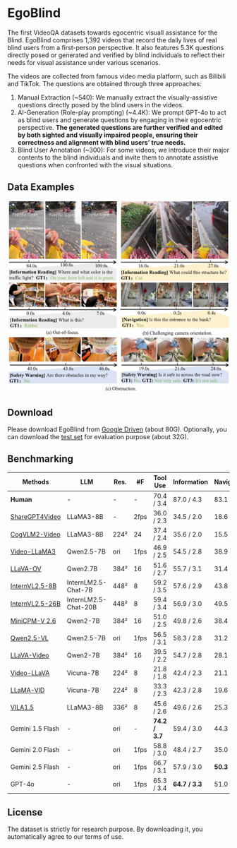 # EgoBlind
The first VideoQA datasets towards egocentric visuall assistance for the Blind. EgoBlind comprises 1,392 videos that record the daily lives of real blind users from a first-person perspective. It also features 5.3K questions directly posed or generated and verified by blind individuals to reflect their needs for visual assistance under various scenarios.

The videos are collected from famous video media platform, such as Bilibili and TikTok. The questions are obtained through three approaches:
1) Manual Extraction (~540): We manually extract the visually-assistive questions directly posed by the blind users in the videos.
2) AI-Generation (Role-play prompting) (~4.4K): We prompt GPT-4o to act as blind users and generate questions by engaging in their egocentric perspective. **The generated questions are further verified and edited by both sighted and visually
   impaired people, ensuring their correctness and alignment with blind users’ true needs.**
3) Blind User Annotation (~300): For some videos, we introduce their major contents to the blind individuals and invite them to annotate assistive questions when confronted with the visual situations.

## Data Examples
![](EgoBlind.jpg)
## Download
Please download EgoBlind from [Google Driven](https://drive.google.com/drive/folders/1MHY7COE0hARiGe-3uO3_vO5PPLhFx2nZ?usp=sharing) (about 80G). Optionally, you can download the [test set](https://drive.google.com/drive/folders/1gLcqwKrJcZ7tTbaBI8aWEhPImRdDsGQx?usp=sharing) for evaluation purpose (about 32G).  

## Benchmarking
| Methods              | LLM                | Res.     | #F      | Tool Use   | Information | Navigation | Safety    | Communication | Resource  | Average   |
|----------------------|--------------------|----------|---------|------------|-------------|------------|-----------|----------------|-----------|-----------|
| **Human**            | -                  | -        | -       | 70.4 / 3.4 | 87.0 / 4.3  | 83.1 / 3.9 | 91.9 / 4.5 | 94.7 / 4.7     | 96.6 / 4.6| 87.4 / 4.2|
| [ShareGPT4Video](https://github.com/ShareGPT4Omni/ShareGPT4Video)   | LLaMA3-8B          | -        | 2fps    | 36.0 / 2.3 | 34.5 / 2.0  | 18.6 / 1.5 | 43.5 / 2.3 | 40.3 / 2.2     | 26.0 / 1.7| 33.9 / 2.0|
| [CogVLM2-Video](https://github.com/THUDM/CogVLM2)   | LLaMA3-8B          | 224²     | 24      | 37.4 / 2.4 | 35.6 / 2.0  | 15.5 / 1.4 | 41.4 / 2.6 | 44.4 / 2.4     | 34.1 / 2.0| 41.1 / 2.3|
| [Video-LLaMA3](https://github.com/DAMO-NLP-SG/VideoLLaMA3)    | Qwen2.5-7B         | ori      | 1fps    | 46.9 / 2.5 | 54.5 / 2.8  | 38.9 / 2.2 | 53.6 / 2.7 | 48.6 / 2.6     | 53.8 / 2.8| 49.4 / 2.7|
| [LLaVA-OV](https://github.com/LLaVA-VL/LLaVA-NeXT)        | Qwen2.7B           | 384²     | 16      | 51.6 / 2.7 | 55.7 / 3.1  | 31.4 / 2.1 | 49.8 / 2.3 | 50.0 / 2.7     | 46.4 / 2.5| 47.9 / 2.6|
| [InternVL2.5-8B](https://github.com/OpenGVLab/InternVL)  | InternLM2.5-Chat-7B| 448²     | 8       | 59.2 / 3.5 | 57.6 / 2.9  | 43.8 / 2.6 | 60.1 / 3.0 | 54.3 / 2.9     | 54.3 / 2.9| 55.6 / 2.9|
| [InternVL2.5-26B](https://github.com/OpenGVLab/InternVL) | InternLM2.5-Chat-20B| 448²    | 8       | 59.4 / 3.4 | 56.9 / 3.0  | 49.5 / 2.7 | 60.7 / 2.9 | 56.0 / 2.8     | 56.8 / 2.9| 56.6 / 2.9|
| [MiniCPM-V 2.6](https://github.com/OpenBMB/MiniCPM-o)   | Qwen2-7B           | 384²     | 16      | 51.0 / 2.5 | 49.8 / 2.6  | 38.4 / 2.2 | 34.2 / 1.7 | 37.5 / 2.0     | 42.8 / 2.2| 42.3 / 2.3|
| [Qwen2.5-VL](https://github.com/QwenLM/Qwen2.5-VL)       | Qwen2.5-7B         | ori      | 1fps    | 56.5 / 3.1 | 58.3 / 2.8  | 31.2 / 2.1 | 53.1 / 2.8 | 41.7 / 2.4     | 49.0 / 2.7| 48.5 / 2.7|
| [LLaVA-Video](https://github.com/LLaVA-VL/LLaVA-NeXT)     | Qwen2-7B           | 384²     | 16      | 39.5 / 2.2 | 54.7 / 2.8  | 28.1 / 1.6 | 61.9 / 3.1 | 44.3 / 2.6     | 40.9 / 2.6| 44.9 / 2.5|
| [Video-LLaVA](https://github.com/PKU-YuanGroup/Video-LLaVA)     | Vicuna-7B          | 224²     | 8       | 21.8 / 1.8 | 42.4 / 2.3  | 21.1 / 1.5 | 29.5 / 2.5 | 41.7 / 2.2     | 36.4 / 2.0| 32.1 / 2.1|
| [LLaMA-VID](https://github.com/dvlab-research/LLaMA-VID)       | Vicuna-7B          | 224²     | 8       | 33.3 / 2.3 | 42.3 / 2.8  | 19.6 / 1.5 | 52.2 / 2.7 | 40.3 / 2.2     | 37.0 / 2.1| 40.7 / 2.2|
| [VILA1.5](https://github.com/NVlabs/VILA)         | LLaMA3-8B          | 336²     | 8       | 45.6 / 2.6 | 49.6 / 2.6  | 25.3 / 1.6 | 58.5 / 2.9 | 50.0 / 2.6     | 41.0 / 2.3| 47.2 / 2.5|
| Gemini 1.5 Flash     | -                  | ori      | -       | **74.2 / 3.7** | 59.4 / 3.0 | 44.3 / 2.6 | 60.4 / 3.0 | 58.3 / 2.9 | 54.3 / 2.9 | 57.9 / 3.0 |
| Gemini 2.0 Flash     | -                  | ori      | 1fps    | 58.8 / 3.0 | 48.4 / 2.7 | 35.0 / 2.2 | 48.6 / 2.6 | 46.6 / 2.4 | 48.1 / 2.6 | 47.6 / 2.6 |
| Gemini 2.5 Flash     | -                  | ori      | 1fps    | 66.7 / 3.1 | 57.9 / 3.0 | **50.3 / 2.7** | 51.6 / 2.9 | 52.5 / 2.6 | **58.4 / 3.0** | 56.3 / 2.9 |
| GPT-4o              | -                  | ori      | 1fps    | 65.3 / 3.4 | **64.7 / 3.3** | 51.0 / 2.9 | **58.8 / 3.0** | **62.4 / 3.1** | 55.5 / 2.9 | **60.6 / 3.1** |

## License
The dataset is strictly for research purpose. By downloading it, you automatically agree to our terms of use.
